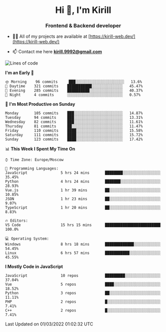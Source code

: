 <h1 align="center">Hi 👋, I'm Kirill</h1>
<h3 align="center">Frontend & Backend developer</h3>

- 👨‍💻 All of my projects are available at [https://kirill-web.dev/](https://kirill-web.dev/)

- 📫 Contact me here **kirill.9992@gmail.com**











<!--START_SECTION:waka-->
![Lines of code](https://img.shields.io/badge/From%20Hello%20World%20I%27ve%20Written-473%20Thousand%20lines%20of%20code-blue)

**I'm an Early 🐤** 

```text
🌞 Morning    96 commits     ███░░░░░░░░░░░░░░░░░░░░░░   13.6% 
🌆 Daytime    321 commits    ███████████░░░░░░░░░░░░░░   45.47% 
🌃 Evening    285 commits    ██████████░░░░░░░░░░░░░░░   40.37% 
🌙 Night      4 commits      ░░░░░░░░░░░░░░░░░░░░░░░░░   0.57%

```
📅 **I'm Most Productive on Sunday** 

```text
Monday       105 commits    ███░░░░░░░░░░░░░░░░░░░░░░   14.87% 
Tuesday      94 commits     ███░░░░░░░░░░░░░░░░░░░░░░   13.31% 
Wednesday    82 commits     ███░░░░░░░░░░░░░░░░░░░░░░   11.61% 
Thursday     81 commits     ██░░░░░░░░░░░░░░░░░░░░░░░   11.47% 
Friday       110 commits    ████░░░░░░░░░░░░░░░░░░░░░   15.58% 
Saturday     111 commits    ████░░░░░░░░░░░░░░░░░░░░░   15.72% 
Sunday       123 commits    ████░░░░░░░░░░░░░░░░░░░░░   17.42%

```


📊 **This Week I Spent My Time On** 

```text
⌚︎ Time Zone: Europe/Moscow

💬 Programming Languages: 
JavaScript               5 hrs 24 mins       ████████░░░░░░░░░░░░░░░░░   35.45% 
Python                   4 hrs 24 mins       ███████░░░░░░░░░░░░░░░░░░   28.93% 
Vue.js                   1 hr 39 mins        ██░░░░░░░░░░░░░░░░░░░░░░░   10.85% 
JSON                     1 hr 23 mins        ██░░░░░░░░░░░░░░░░░░░░░░░   9.07% 
TypeScript               1 hr 20 mins        ██░░░░░░░░░░░░░░░░░░░░░░░   8.83%

🔥 Editors: 
VS Code                  15 hrs 15 mins      █████████████████████████   100.0%

💻 Operating System: 
Windows                  8 hrs 18 mins       █████████████░░░░░░░░░░░░   54.45% 
Linux                    6 hrs 57 mins       ███████████░░░░░░░░░░░░░░   45.55%

```

**I Mostly Code in JavaScript** 

```text
JavaScript               10 repos            █████████░░░░░░░░░░░░░░░░   37.04% 
Vue                      5 repos             ████░░░░░░░░░░░░░░░░░░░░░   18.52% 
Python                   3 repos             ██░░░░░░░░░░░░░░░░░░░░░░░   11.11% 
PHP                      2 repos             █░░░░░░░░░░░░░░░░░░░░░░░░   7.41% 
C++                      2 repos             █░░░░░░░░░░░░░░░░░░░░░░░░   7.41%

```



 Last Updated on 01/03/2022 01:02:32 UTC
<!--END_SECTION:waka-->
